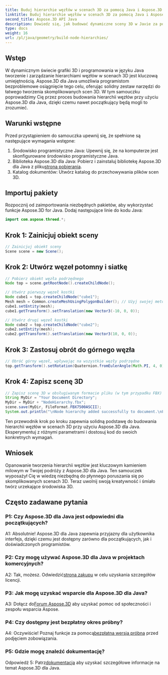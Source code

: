 ```yaml
---
title: Buduj hierarchie węzłów w scenach 3D za pomocą Java i Aspose.3D
linktitle: Buduj hierarchie węzłów w scenach 3D za pomocą Java i Aspose.3D
second_title: Aspose.3D API Java
description: Dowiedz się, jak budować dynamiczne sceny 3D w Javie za pomocą Aspose.3D. Twórz hierarchie węzłów bez wysiłku i ulepszaj swoją grę graficzną 3D.
type: docs
weight: 16
url: /pl/java/geometry/build-node-hierarchies/
---
```

## Wstęp

W dynamicznym świecie grafiki 3D i programowania w języku Java tworzenie i zarządzanie hierarchiami węzłów w scenach 3D jest kluczową umiejętnością. Aspose.3D dla Java umożliwia programistom bezproblemowe osiągnięcie tego celu, oferując solidny zestaw narzędzi do łatwego tworzenia skomplikowanych scen 3D. W tym samouczku poprowadzimy Cię przez proces budowania hierarchii węzłów przy użyciu Aspose.3D dla Java, dzięki czemu nawet początkujący będą mogli to zrozumieć.

## Warunki wstępne

Przed przystąpieniem do samouczka upewnij się, że spełnione są następujące wymagania wstępne:

1. Środowisko programistyczne Java: Upewnij się, że na komputerze jest skonfigurowane środowisko programistyczne Java.
2.  Biblioteka Aspose.3D dla Java: Pobierz i zainstaluj bibliotekę Aspose.3D dla Java z pliku[strona pobierania](https://releases.aspose.com/3d/java/).
3. Katalog dokumentów: Utwórz katalog do przechowywania plików scen 3D.

## Importuj pakiety

Rozpocznij od zaimportowania niezbędnych pakietów, aby wykorzystać funkcje Aspose.3D for Java. Dodaj następujące linie do kodu Java:

```java
import com.aspose.threed.*;

```

## Krok 1: Zainicjuj obiekt sceny

```java
// Zainicjuj obiekt sceny
Scene scene = new Scene();
```

## Krok 2: Utwórz węzeł potomny i siatkę

```java
// Pobierz obiekt węzła podrzędnego
Node top = scene.getRootNode().createChildNode();

// Utwórz pierwszy węzeł kostki
Node cube1 = top.createChildNode("cube1");
Mesh mesh = Common.createMeshUsingPolygonBuilder(); // Użyj swojej metody tworzenia siatki
cube1.setEntity(mesh);
cube1.getTransform().setTranslation(new Vector3(-10, 0, 0));

// Utwórz drugi węzeł kostki
Node cube2 = top.createChildNode("cube2");
cube2.setEntity(mesh);
cube2.getTransform().setTranslation(new Vector3(10, 0, 0));
```

## Krok 3: Zastosuj obrót do górnego węzła

```java
// Obróć górny węzeł, wpływając na wszystkie węzły podrzędne
top.getTransform().setRotation(Quaternion.fromEulerAngle(Math.PI, 4, 0));
```

## Krok 4: Zapisz scenę 3D

```java
// Zapisz scenę 3D w obsługiwanym formacie pliku (w tym przypadku FBX)
String MyDir = "Your Document Directory";
MyDir = MyDir + "NodeHierarchy.fbx";
scene.save(MyDir, FileFormat.FBX7500ASCII);
System.out.println("\nNode hierarchy added successfully to document.\nFile saved at " + MyDir);
```

Ten przewodnik krok po kroku zapewnia solidną podstawę do budowania hierarchii węzłów w scenach 3D przy użyciu Aspose.3D dla Java. Eksperymentuj z różnymi parametrami i dostosuj kod do swoich konkretnych wymagań.

## Wniosek

Opanowanie tworzenia hierarchii węzłów jest kluczowym kamieniem milowym w Twojej podróży z Aspose.3D dla Java. Ten samouczek wyposażył Cię w wiedzę niezbędną do płynnego poruszania się po skomplikowanych scenach 3D. Teraz uwolnij swoją kreatywność i śmiało twórz urzekające środowiska 3D.

## Często zadawane pytania

### P1: Czy Aspose.3D dla Java jest odpowiedni dla początkujących?

A1: Absolutnie! Aspose.3D dla Java zapewnia przyjazny dla użytkownika interfejs, dzięki czemu jest dostępny zarówno dla początkujących, jak i doświadczonych programistów.

### P2: Czy mogę używać Aspose.3D dla Java w projektach komercyjnych?

 A2: Tak, możesz. Odwiedzić[strona zakupu](https://purchase.aspose.com/buy) w celu uzyskania szczegółów licencji.

### P3: Jak mogę uzyskać wsparcie dla Aspose.3D dla Java?

 A3: Dołącz do[Forum Aspose.3D](https://forum.aspose.com/c/3d/18) aby uzyskać pomoc od społeczności i zespołu wsparcia Aspose.

### P4: Czy dostępny jest bezpłatny okres próbny?

 A4: Oczywiście! Poznaj funkcje za pomocą[bezpłatna wersja próbna](https://releases.aspose.com/) przed podjęciem zobowiązania.

### P5: Gdzie mogę znaleźć dokumentację?

 Odpowiedź 5: Patrz[dokumentacja](https://reference.aspose.com/3d/java/) aby uzyskać szczegółowe informacje na temat Aspose.3D dla Java.